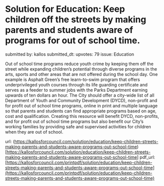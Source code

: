 # Solution for Education: Keep children off the streets by making parents and students aware of programs for out of school time. #

submitted by: kallos
submitted_dt: 
upvotes: 79
issue: Education

Out of school time programs reduce youth crime by keeping them off the street while expanding children’s potential through diverse programs in the arts, sports and other areas that are not offered during the school day. One example is Asphalt Green’s free learn-to-swim program that offers underprivileged youth courses through its life guarding certificate and serves as a feeder to summer jobs with the Parks Department earning upwards of ten dollars an hour. The City should offer a city-wide list of all Department of Youth and Community Development (DYCD), non-profit and for profit out of school time programs, online in print and multiple language so that parents and students can find appropriate programs based on age, cost and qualification. Creating this resource will benefit DYCD, non-profits, and for profit out of school time programs but also benefit our City’s working families by providing safe and supervised activities for children when they are out of school.

url: (https://kallosforcouncil.com/solution/education/keep-children-streets-making-parents-and-students-aware-programs-out-school-time)[https://kallosforcouncil.com/solution/education/keep-children-streets-making-parents-and-students-aware-programs-out-school-time]
pdf_url: [https://kallosforcouncil.com/printpdf/solution/education/keep-children-streets-making-parents-and-students-aware-programs-out-school-time](https://kallosforcouncil.com/printpdf/solution/education/keep-children-streets-making-parents-and-students-aware-programs-out-school-time)